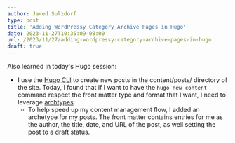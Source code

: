 ```yaml
---
author: Jared Sulzdorf
type: post
title: 'Adding WordPressy Category Archive Pages in Hugo'
date: 2023-11-27T10:35:09-08:00
url: /2023/11/27/adding-wordpressy-category-archive-pages-in-hugo
draft: true
---
```


Also learned in today's Hugo session:
- I use the [Hugo CLI](https://gohugo.io/commands/) to create new posts in the content/posts/ directory of the site. Today, I found that if I want to have the `hugo new content` command respect the front matter type and format that I want, I need to leverage [archtypes](https://gohugobrasil.netlify.app/content-management/archetypes/)
    - To help speed up my content management flow, I added an archetype for my posts. The front matter contains entries for me as the author, the title, date, and URL of the post, as well setting the post to a draft status. 
